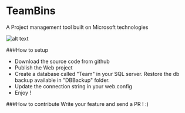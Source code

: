 TeamBins
========

A Project management tool built on Microsoft technologies


![alt text](https://f.cloud.github.com/assets/144469/1905478/cfc2bae4-7c9e-11e3-9485-0fd7737d5ac6.png "Logo Title Text 1")

###How to setup

+ Download the source code from github
+ Publish the Web project
+ Create a database called "Team" in your SQL server. Restore the db backup available in "DBBackup" folder.
+ Update the connection string in your web.config
+ Enjoy !

###How to contribute
Write your feature and send a PR ! :)